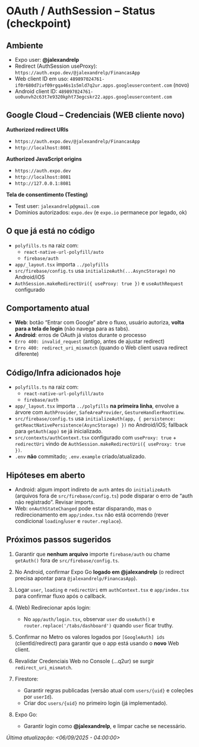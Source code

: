 
# OAuth / AuthSession – Status (checkpoint)

## Ambiente
- Expo user: **@jalexandrelp**
- Redirect (AuthSession useProxy): `https://auth.expo.dev/@jalexandrelp/FinancasApp`
- Web client ID em uso: `489897024761-if0r680d7ivf09rgqa46s1s5mld7q2ur.apps.googleusercontent.com` (novo)
- Android client ID: `489897024761-uo0unvh2c63t7e9320kpht73egcskr22.apps.googleusercontent.com`

## Google Cloud – Credenciais (WEB cliente novo)
**Authorized redirect URIs**
- `https://auth.expo.dev/@jalexandrelp/FinancasApp`
- `http://localhost:8081`

**Authorized JavaScript origins**
- `https://auth.expo.dev`
- `http://localhost:8081`
- `http://127.0.0.1:8081`

**Tela de consentimento (Testing)**
- Test user: `jalexandrelp@gmail.com`
- Domínios autorizados: `expo.dev` (e `expo.io` permanece por legado, ok)

## O que já está no código
- `polyfills.ts` na raiz com:
  - `react-native-url-polyfill/auto`
  - `firebase/auth`
- `app/_layout.tsx` importa `../polyfills`
- `src/firebase/config.ts` usa `initializeAuth(...AsyncStorage)` no Android/iOS
- `AuthSession.makeRedirectUri({ useProxy: true })` e `useAuthRequest` configurado

## Comportamento atual
- **Web**: botão “Entrar com Google” abre o fluxo, usuário autoriza, **volta para a tela de login** (não navega para as tabs).
- **Android**: erros de OAuth já vistos durante o processo
- `Erro 400: invalid_request` (antigo, antes de ajustar redirect)
- `Erro 400: redirect_uri_mismatch` (quando o Web client usava redirect diferente)

## Código/Infra adicionados hoje
- `polyfills.ts` na raiz com:
  - `react-native-url-polyfill/auto`
  - `firebase/auth`
- `app/_layout.tsx` importa `../polyfills` **na primeira linha**, envolve a árvore com `AuthProvider`, `SafeAreaProvider`, `GestureHandlerRootView`.
- `src/firebase/config.ts` usa `initializeAuth(app, { persistence: getReactNativePersistence(AsyncStorage) })` no Android/iOS; fallback para `getAuth(app)` se já inicializado.
- `src/contexts/authContext.tsx` configurado com `useProxy: true` + `redirectUri` vindo de `AuthSession.makeRedirectUri({ useProxy: true })`.
- `.env` **não** commitado; `.env.example` criado/atualizado.

## Hipóteses em aberto
- Android: algum import indireto de `auth` antes do `initializeAuth` (arquivos fora de `src/firebase/config.ts`) pode disparar o erro de “auth não registrado”. Revisar imports.
- Web: `onAuthStateChanged` pode estar disparando, mas o redirecionamento em `app/index.tsx` não está ocorrendo (rever condicional `loading`/`user` e `router.replace`).


## Próximos passos sugeridos
1. Garantir que **nenhum arquivo** importe `firebase/auth` ou chame `getAuth()` fora de `src/firebase/config.ts`.
2. No Android, confirmar Expo Go **logado em @jalexandrelp** (o redirect precisa apontar para `@jalexandrelp/FinancasApp`).
3. Logar `user`, `loading` e `redirectUri` em `authContext.tsx` e `app/index.tsx` para confirmar fluxo após o callback.

4. (Web) Redirecionar após login:
   - No `app/auth/login.tsx`, observar `user` do `useAuth()` e `router.replace('/tabs/dashboard')` quando `user` ficar truthy.
5. Confirmar no Metro os valores logados por `[GoogleAuth] ids` (clientId/redirect) para garantir que o app está usando o **novo** Web client.
6. Revalidar Credenciais Web no Console (…q2ur) se surgir `redirect_uri_mismatch`.
6. Firestore:
   - Garantir regras publicadas (versão atual com `users/{uid}` e coleções por `userId`).
   - Criar doc `users/{uid}` no primeiro login (já implementado).
8. Expo Go:
   - Garantir login como **@jalexandrelp**, e limpar cache se necessário.

_Última atualização: <06/09/2025 - 04:00:00>_
